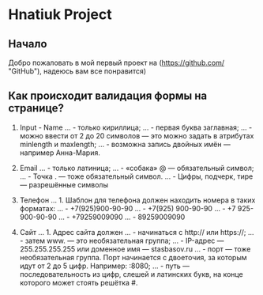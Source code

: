 # Hnatiuk Project

## Начало
Добро пожаловать в мой первый проект на (https://github.com/ "GitHub"), надеюсь вам все понравится)

## Как происходит валидация формы на странице?
1. Input - Name
... - только кириллица;
... - первая буква заглавная;
... - можно ввести от 2 до 20 символов — это можно задать в атрибутах minlength и maxlength;
... - возможна запись двойных имён — например Анна-Мария.

2. Email
... - только латиница;
... - «собака» @ — обязательный символ;
... - Точка . — тоже обязательный символ.
... - Цифры, подчерк, тире — разрешённые символы

3. Телефон
... 1. Шаблон для телефона должен находить номера в таких форматах:
... - +7(925)900-90-90
... - +7(925) 900-90-90
... - +7 925-900-90-90
... - +79259009090
... - 89259009090

4. Сайт
... 1. Адрес сайта должен
... - начинаться с http:// или https://;
... - затем www. — это необязательная группа;
... - IP-адрес — 255.255.255.255 или доменное имя — stasbasov.ru
... - порт — тоже необязательная группа. Порт начинается с двоеточия, за которым идут от 2 до 5 цифр. Например: :8080;
... - путь — последовательность из цифр, слешей и латинских букв, на конце которого может стоять решётка #.